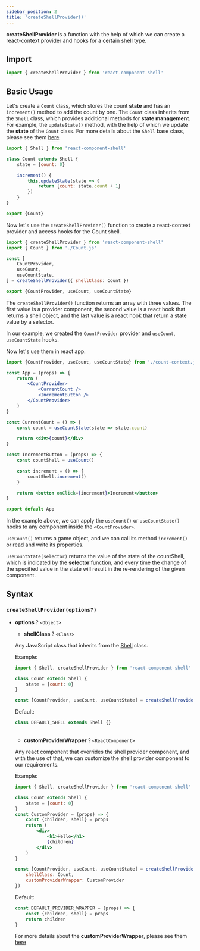 ```yaml
---
sidebar_position: 2
title: 'createShellProvider()'
---
```


**createShellProvider** is a function with the help of which we can create a react-context provider and hooks for a certain shell type.

## Import

```js
import { createShellProvider } from 'react-component-shell'
```

## Basic Usage

Let's create a `Count` class, which stores the count **state** and has an `increment()` method to add the count by one. The `Count` class inherits from the `Shell` class, which provides additional methods for **state management**. For example, the `updateState()` method, with the help of which we update the **state** of the `Count` class. For more details about the `Shell` base class, please see them [here](/docs/shell)

```js title="Count.js"
import { Shell } from 'react-component-shell'

class Count extends Shell {
    state = {count: 0}

    increment() {
        this.updateState(state => {
            return {count: state.count + 1}
        })
    }
}

export {Count}
```

Now let's use the `createShellProvider()` function to create a react-context provider and access hooks for the Count shell.

```js title="count-context.js"
import { createShellProvider } from 'react-component-shell'
import { Count } from './Count.js'

const [
    CountProvider,
    useCount,
    useCountState,
] = createShellProvider({ shellClass: Count })

export {CountProvider, useCount, useCountState}
```

The `createShellProvider()` function returns an array with three values. The first value is a provider component, the second value is a react hook that returns a shell object, and the last value is a react hook that return a state value by a selector.

In our example, we created the `CountProvider` provider and `useCount`, `useCountState` hooks.

Now let's use them in react app.

```jsx title="App.js"
import {CountProvider, useCount, useCountState} from './count-context.js'

const App = (props) => {
    return (
        <CountProvider>
            <CurrentCount />
            <IncrementButton />
        </CountProvider>
    )
}

const CurrentCount = () => {
    const count = useCountState(state => state.count)

    return <div>{count}</div>
}

const IncrementButton = (props) => {
    const countShell = useCount()

    const increment = () => {
        countShell.increment()
    }

    return <button onClick={increment}>Increment</button>
}

export default App
```

In the example above, we can apply the `useCount()` or `useCountState()` hooks to any component inside the `<CountProvider>`.

`useCount()` returns a game object, and we can call its method `increment()` or read and write its properties.

`useCountState(selector)` returns the value of the state of the countShell, which is indicated by the **selector** function, and every time the change of the specified value in the state will result in the re-rendering of the given component.


## Syntax

### `createShellProvider(options?)`

- **options** ? `<Object>`
    - **shellClass** ? `<Class>`
    
    Any JavaScript class that inherits from the [Shell](/docs/shell) class.

    Example:
    ```js
    import { Shell, createShellProvider } from 'react-component-shell'

    class Count extends Shell {
        state = {count: 0}
    }

    const [CountProvider, useCount, useCountState] = createShellProvider({ shellClass: Count })
    ```
    Default: 
    ```js
    class DEFAULT_SHELL extends Shell {}
    ```
    <br/>

    - **customProviderWrapper** ? `<ReactComponent>`

    Any react component that overrides the shell provider component, and with the use of that, we can customize the shell provider component to our requirements.

    Example:
    ```jsx
    import { Shell, createShellProvider } from 'react-component-shell'

    class Count extends Shell {
        state = {count: 0}
    }
    const CustomProvider = (props) => {
        const {children, shell} = props
        return (
            <div>
                <h1>Hello</h1>
                {children}
            </div>
        )
    }

    const [CountProvider, useCount, useCountState] = createShellProvider({ 
        shellClass: Count,
        customProviderWrapper: CustomProvider
    })
    ```
    Default: 
    ```js
    const DEFAULT_PROVIDER_WRAPPER = (props) => {
        const {children, shell} = props
        return children
    }
    ```
    For more details about the **customProviderWrapper**, please see them [here](/docs/customProviderWrapper)
